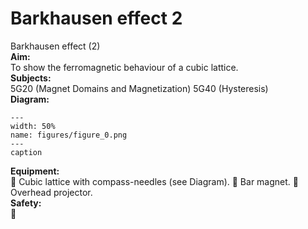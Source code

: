# Barkhausen effect  2 
 Barkhausen effect (2)   
<b> Aim: </b>  
 To show the ferromagnetic behaviour of a cubic lattice.   
<b> Subjects: </b>  
 5G20 (Magnet Domains and Magnetization) 5G40 (Hysteresis)   
<b> Diagram: </b>  
   
```{figure} figures/figure_0.png  
---  
width: 50%  
name: figures/figure_0.png  
---  
caption  
``` 
     
<b> Equipment: </b>  
  Cubic lattice with compass-needles (see Diagram).  Bar magnet.  Overhead projector.   
<b> Safety: </b>  
   